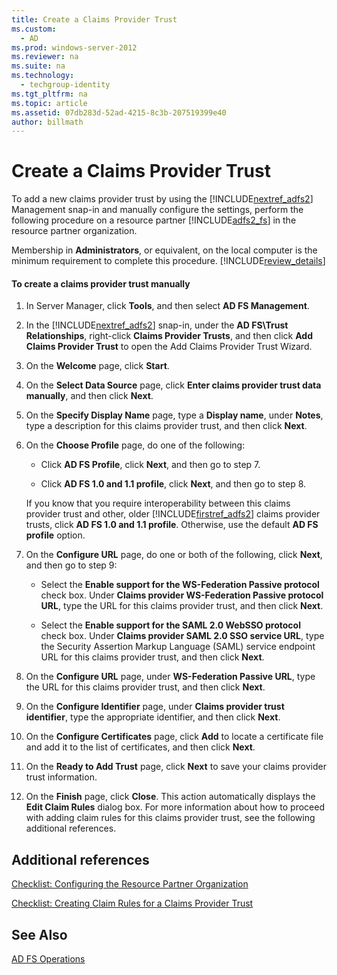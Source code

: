 ```yaml
---
title: Create a Claims Provider Trust
ms.custom: 
  - AD
ms.prod: windows-server-2012
ms.reviewer: na
ms.suite: na
ms.technology: 
  - techgroup-identity
ms.tgt_pltfrm: na
ms.topic: article
ms.assetid: 07db283d-52ad-4215-8c3b-207519399e40
author: billmath
---
```

# Create a Claims Provider Trust
To add a new claims provider trust by using the [!INCLUDE[nextref_adfs2](../Token/nextref_adfs2_md.md)] Management snap\-in and manually configure the settings, perform the following procedure on a resource partner [!INCLUDE[adfs2_fs](../Token/adfs2_fs_md.md)] in the resource partner organization.  
  
Membership in **Administrators**, or equivalent, on the local computer is the minimum requirement to complete this procedure. [!INCLUDE[review_details](../Token/review_details_md.md)]  
  
#### To create a claims provider trust manually  
  
1.  In Server Manager, click **Tools**, and then select **AD FS Management**.  
  
2.  In the [!INCLUDE[nextref_adfs2](../Token/nextref_adfs2_md.md)] snap\-in, under the **AD FS\\Trust Relationships**, right\-click **Claims Provider Trusts**, and then click **Add Claims Provider Trust** to open the Add Claims Provider Trust Wizard.  
  
3.  On the **Welcome** page, click **Start**.  
  
4.  On the **Select Data Source** page, click **Enter claims provider trust data manually**, and then click **Next**.  
  
5.  On the **Specify Display Name** page, type a **Display name**, under **Notes**, type a description for this claims provider trust, and then click **Next**.  
  
6.  On the **Choose Profile** page, do one of the following:  
  
    -   Click **AD FS Profile**, click **Next**, and then go to step 7.  
  
    -   Click **AD FS 1.0 and 1.1 profile**, click **Next**, and then go to step 8.  
  
    If you know that you require interoperability between this claims provider trust and other, older [!INCLUDE[firstref_adfs2](../Token/firstref_adfs2_md.md)] claims provider trusts, click **AD FS 1.0 and 1.1 profile**. Otherwise, use the default **AD FS profile** option.  
  
7.  On the **Configure URL** page, do one or both of the following, click **Next**, and then go to step 9:  
  
    -   Select the **Enable support for the WS\-Federation Passive protocol** check box. Under **Claims provider WS\-Federation Passive protocol URL**, type the URL for this claims provider trust, and then click **Next**.  
  
    -   Select the **Enable support for the SAML 2.0 WebSSO protocol** check box. Under **Claims provider SAML 2.0 SSO service URL**, type the Security Assertion Markup Language \(SAML\) service endpoint URL for this claims provider trust, and then click **Next**.  
  
8.  On the **Configure URL** page, under **WS\-Federation Passive URL**, type the URL for this claims provider trust, and then click **Next**.  
  
9. On the **Configure Identifier** page, under **Claims provider trust identifier**, type the appropriate identifier, and then click **Next**.  
  
10. On the **Configure Certificates** page, click **Add** to locate a certificate file and add it to the list of certificates, and then click **Next**.  
  
11. On the **Ready to Add Trust** page, click **Next** to save your claims provider trust information.  
  
12. On the **Finish** page, click **Close**. This action automatically displays the **Edit Claim Rules** dialog box. For more information about how to proceed with adding claim rules for this claims provider trust, see the following additional references.  
  
## Additional references  
[Checklist: Configuring the Resource Partner Organization](../Topic/Checklist--Configuring-the-Resource-Partner-Organization.md)  
  
[Checklist: Creating Claim Rules for a Claims Provider Trust](../Topic/Checklist--Creating-Claim-Rules-for-a-Claims-Provider-Trust.md)  
  
## See Also  
[AD FS Operations](../Topic/AD-FS-Operations.md)  
  
